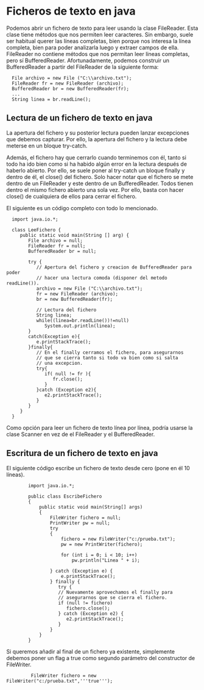 # Ficheros de texto en java

Podemos abrir un fichero de texto para leer usando la clase FileReader. Esta clase tiene métodos que nos permiten leer caracteres. Sin embargo, suele ser habitual querer las líneas completas, bien porque nos interesa la línea completa, bien para poder analizarla luego y extraer campos de ella. FileReader no contiene métodos que nos permitan leer líneas completas, pero sí BufferedReader. Afortunadamente, podemos construir un BufferedReader a partir del FileReader de la siguiente forma:

      File archivo = new File ("C:\\archivo.txt");
      FileReader fr = new FileReader (archivo);
      BufferedReader br = new BufferedReader(fr);
      ...
      String linea = br.readLine();
 
 ## Lectura de un fichero de texto en java

La apertura del fichero y su posterior lectura pueden lanzar excepciones que debemos capturar. Por ello, la apertura del fichero y la lectura debe meterse en un bloque try-catch.

Además, el fichero hay que cerrarlo cuando terminemos con él, tanto si todo ha ido bien como si ha habido algún error en la lectura después de haberlo abierto. Por ello, se suele poner al try-catch un bloque finally y dentro de él, el close() del fichero. Solo hacer notar que el fichero se mete dentro de un FileReader y este dentro de un BufferedReader. Todos tienen dentro el mismo fichero abierto una sola vez. Por ello, basta con hacer close() de cualquiera de ellos para cerrar el fichero.

El siguiente es un código completo con todo lo mencionado.

      import java.io.*;

      class LeeFichero {
         public static void main(String [] arg) {
            File archivo = null;
            FileReader fr = null;
            BufferedReader br = null;

            try {
               // Apertura del fichero y creacion de BufferedReader para poder
               // hacer una lectura comoda (disponer del metodo readLine()).
               archivo = new File ("C:\\archivo.txt");
               fr = new FileReader (archivo);
               br = new BufferedReader(fr);

               // Lectura del fichero
               String linea;
               while((linea=br.readLine())!=null)
                  System.out.println(linea);
            }
            catch(Exception e){
               e.printStackTrace();
            }finally{
               // En el finally cerramos el fichero, para asegurarnos
               // que se cierra tanto si todo va bien como si salta 
               // una excepcion.
               try{                    
                  if( null != fr ){   
                     fr.close();     
                  }                  
               }catch (Exception e2){ 
                  e2.printStackTrace();
               }
            }
         }
      }

Como opción para leer un fichero de texto línea por línea, podría usarse la clase Scanner en vez de el FileReader y el BufferedReader.

## Escritura de un fichero de texto en java

El siguiente código escribe un fichero de texto desde cero (pone en él 10 líneas). 

            import java.io.*;

            public class EscribeFichero
            {
                public static void main(String[] args)
                {
                    FileWriter fichero = null;
                    PrintWriter pw = null;
                    try
                    {
                        fichero = new FileWriter("c:/prueba.txt");
                        pw = new PrintWriter(fichero);

                        for (int i = 0; i < 10; i++)
                            pw.println("Linea " + i);

                    } catch (Exception e) {
                        e.printStackTrace();
                    } finally {
                       try {
                       // Nuevamente aprovechamos el finally para 
                       // asegurarnos que se cierra el fichero.
                       if (null != fichero)
                          fichero.close();
                       } catch (Exception e2) {
                          e2.printStackTrace();
                       }
                    }
                }
            }
Si queremos añadir al final de un fichero ya existente, simplemente debemos poner un flag a true como segundo parámetro del constructor de FileWriter.

             FileWriter fichero = new FileWriter("c:/prueba.txt",'''true''');
